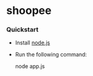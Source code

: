 # shoopee

### Quickstart
- Install [node.js](http://nodejs.org/)
- Run the following command:

    node app.js
